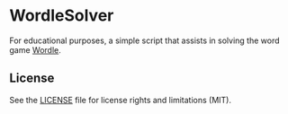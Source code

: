 # WordleSolver

For educational purposes, a simple script that assists in solving the word game [Wordle](https://www.powerlanguage.co.uk/wordle/).

## License

See the [LICENSE](LICENSE) file for license rights and limitations (MIT).
